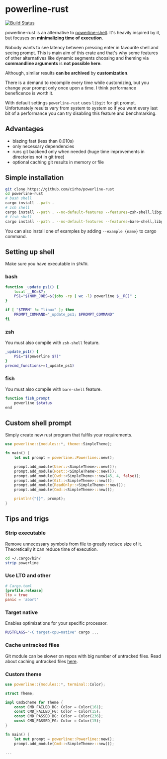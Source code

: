 # powerline-rust
[![Build Status](https://travis-ci.org/cirho/powerline-rust.svg)](https://travis-ci.org/cirho/powerline-rust)

powerline-rust is an alternative to [powerline-shell](https://github.com/b-ryan/powerline-shell). It's heavily inspired by it, but focuses on **minimalizing time of execution**.

Nobody wants to see latency between pressing enter in favourite shell and seeing prompt. This is main aim of this crate and that's why some features of other alternatives like dynamic segments choosing and theming via **commandline arguments** is **not possible here**.

Although, similar results **can be archived** by **customization**.

There is a demand to recompile every time while customizing, but you change your prompt only once upon a time. I think performance beneficence is worth it.

With default settings `powerline-rust` uses `libgit` for git prompt. Unfortunately results vary from system to system so if you want every last bit of a performance you can try disabling this feature and benchmarking.

## Advantages

- blazing fast (less than 0.010s)
- only necessary dependencies
- runs git backend only when needed (huge time improvements in directories not in git tree)
- optional caching git results in memory or file

## Simple installation

```bash
git clone https://github.com/cirho/powerline-rust
cd powerline-rust
# bash shell
cargo install --path .
# zsh shell
cargo install --path . --no-default-features --features=zsh-shell,libgit
# fish shell
cargo install --path . --no-default-features --features=bare-shell,libgit
```

You can also install one of examples by adding `--example {name}` to cargo command.

## Setting up shell

Make sure you have executable in `$PATH`.

### bash

```bash
function _update_ps1() {
    local __RC=$?;
    PS1="$(NUM_JOBS=$(jobs -rp | wc -l) powerline $__RC)" ;
}

if [ "$TERM" != "linux" ]; then
    PROMPT_COMMAND="_update_ps1; $PROMPT_COMMAND"
fi
```

### zsh

You must also compile with `zsh-shell` feature.

```zsh
_update_ps1() {
    PS1="$(powerline $?)"
}
precmd_functions+=(_update_ps1)
```

### fish

You must also compile with `bare-shell` feature.

```bash
function fish_prompt
    powerline $status
end
```

## Custom shell prompt

Simply create new rust program that fulfils your requirements.

```rust
use powerline::{modules::*, theme::SimpleTheme};

fn main() {
    let mut prompt = powerline::Powerline::new();

    prompt.add_module(User::<SimpleTheme>::new());
    prompt.add_module(Host::<SimpleTheme>::new());
    prompt.add_module(Cwd::<SimpleTheme>::new(45, 4, false));
    prompt.add_module(Git::<SimpleTheme>::new());
    prompt.add_module(ReadOnly::<SimpleTheme>::new());
    prompt.add_module(Cmd::<SimpleTheme>::new());

    println!("{}", prompt);
}


```

## Tips and trigs

### Strip executable

Remove unnecessary symbols from file to greatly reduce size of it.
Theoretically it can reduce time of execution.

```bash
cd ~/.cargo/bin/
strip powerline
```

### Use LTO and other

```toml
# Cargo.toml
[profile.release]
lto = true
panic = 'abort'
```

### Target native

Enables optimizations for your specific processor.

```bash
RUSTFLAGS="-C target-cpu=native" cargo ...
```

### Cache untracked files

Git module can be slower on repos with big number of untracked files. Read about caching untracked files  [here](https://git-scm.com/docs/git-update-index).

### Custom theme

```rust
use powerline::{modules::*, terminal::Color};

struct Theme;

impl CmdScheme for Theme {
    const CMD_FAILED_BG: Color = Color(161);
    const CMD_FAILED_FG: Color = Color(15);
    const CMD_PASSED_BG: Color = Color(236);
    const CMD_PASSED_FG: Color = Color(15);
}

fn main() {
    let mut prompt = powerline::Powerline::new();
    prompt.add_module(Cmd::<SimpleTheme>::new());

...
```

